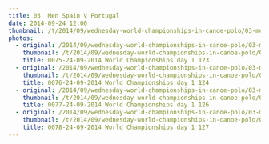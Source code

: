 ```yaml
---
title: 03  Men Spain V Portugal
date: 2014-09-24 12:00
thumbnail: /t/2014/09/wednesday-world-championships-in-canoe-polo/03-men-spain-v-portugal/0075-24-09-2014-world-championships-day-1-123.jpg
photos:
  - original: /2014/09/wednesday-world-championships-in-canoe-polo/03-men-spain-v-portugal/0075-24-09-2014-world-championships-day-1-123.jpg
    thumbnail: /t/2014/09/wednesday-world-championships-in-canoe-polo/03-men-spain-v-portugal/0075-24-09-2014-world-championships-day-1-123.jpg
    title: 0075-24-09-2014 World Championships day 1 123
  - original: /2014/09/wednesday-world-championships-in-canoe-polo/03-men-spain-v-portugal/0076-24-09-2014-world-championships-day-1-124.jpg
    thumbnail: /t/2014/09/wednesday-world-championships-in-canoe-polo/03-men-spain-v-portugal/0076-24-09-2014-world-championships-day-1-124.jpg
    title: 0076-24-09-2014 World Championships day 1 124
  - original: /2014/09/wednesday-world-championships-in-canoe-polo/03-men-spain-v-portugal/0077-24-09-2014-world-championships-day-1-126.jpg
    thumbnail: /t/2014/09/wednesday-world-championships-in-canoe-polo/03-men-spain-v-portugal/0077-24-09-2014-world-championships-day-1-126.jpg
    title: 0077-24-09-2014 World Championships day 1 126
  - original: /2014/09/wednesday-world-championships-in-canoe-polo/03-men-spain-v-portugal/0078-24-09-2014-world-championships-day-1-127.jpg
    thumbnail: /t/2014/09/wednesday-world-championships-in-canoe-polo/03-men-spain-v-portugal/0078-24-09-2014-world-championships-day-1-127.jpg
    title: 0078-24-09-2014 World Championships day 1 127
---
```

